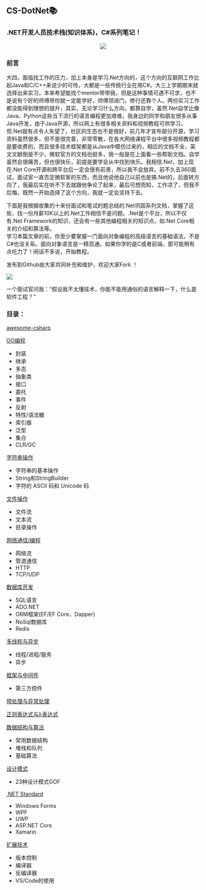 ## CS-DotNet📚
### .NET开发人员技术栈(知识体系)，C#系列笔记！

<div align="center">
    <img src="https://raw.githubusercontent.com/dncProject/CS-DotNet/master/56.png">
    <br>
</div>

### 前言   
 大四，面临找工作的压力，加上本身是学习.Net方向的，这个方向的互联网工作比起Java和C/C++来说少的可怜，大都是一些传统行业在用C#。大三上学期期末就选择出来实习，本来希望能找个mentor带带我，但是这种事情可遇不可求，也不是说有个好的师傅带你就一定能学好，师傅领进门，修行还靠个人。两份实习工作都没能得到理想的提升，其实，无论学习什么方向，都靠自学，虽然.Net自学比像Java、Python这些当下流行的语言编程更加艰难，我身边的同学和朋友很多从事Java开发，由于Java开源，所以网上有很多相关资料和视频教程可供学习，但.Net就有点令人失望了，社区的生态也不是很好，前几年才宣布部分开源，学习资料虽然很多，但不是很完善，非常零散，在各大网络课程平台中很多视频教程都是要收费的，而且很多技术框架都是从Java中模仿过来的，相应的文档不全，英文文献倒是不少，微软官方的文档也挺多，我一般是在上面看一些帮助文档。自学虽然会很痛苦，但也很快乐，前提是要学会从中找到快乐。我相信.Net，加上现在.Net Core开源和跨平台后一定会很有前景，所以我不会放弃。前不久去360面试，面试官一直否定微软家的东西，而且他说他自己以前也是搞.Net的，后面转方向了，我最后实在听不下去就跟他争论了起来，最后可想而知，工作凉了，但我不后悔，既然一开始选择了这个方向，我就一定会坚持下去。
 
下面是我根据收集的十来份面试和笔试的题总结的.Net巩固系列文档，掌握了这些，找一份月薪10K以上的.Net工作相信不是问题。.Net是个平台，所以不仅有.Net Framework的知识，还会有一些其他编程相关的知识点，如.Net Core相关的介绍和算法等。      
 学习本篇文章的前，你至少要掌握一门面向对象编程的高级语言的基础语法，不是C#也没关系。面向对象语言是一精百通。如果你学的是C或者前端，那可能稍有点吃力了！闲话不多说，开始教程。    
 
发布到Github由大家共同补充和维护，欢迎大家Fork ！    

![](https://raw.githubusercontent.com/ckjbug/xiaokui/master/split.png)

一个面试官问我：“假设我不太懂技术，你能不能用通俗的语言解释一下，什么是软件工程？”
 
### 目录：
 
 [awesome-csharp](https://github.com/coding-daily/awesome-csharp/blob/master/README.md)
 
 [OO编程]()
 - 封装
- 继承
- 多态
- 抽象类
- 接口
- 委托
- 事件
- 反射
- 特性/语法糖
- 索引器
- 泛型
- 集合
- CLR/GC


[字符串操作](https://github.com/dncProject/CS-DotNet/blob/master/Stringoperations.md)
- 字符串的基本操作
- String和StringBuilder
- 字符的 ASCII 码和 Unicode 码

[文件操作]()
- 文件流
- 文本流
- 目录操作

[网络通信/编程]()
- 网络流
- 管道通信
- HTTP
- TCP/UDP

[数据库开发]()
- SQL语言
- ADO.NET
- ORM框架(EF/EF Core、Dapper)
- NoSql数据库
- Redis

[多线程与异步]() 
- 线程/进程/服务
- 异步

[框架与中间件]()
- 第三方控件

[预处理与异常处理]()


[正则表达式与λ表达式]()


[数据结构与算法]()
- 常用数据结构
- 堆栈和队列
- 基础算法


[设计模式]()
- 23种设计模式GOF

[.NET Standard]()
- Windows Forms
- WPF
- UWP
- ASP.NET Core
- Xamarin

[扩展技术]()
- 版本控制
- 编译器
- 反编译器
- VS/Code的使用







